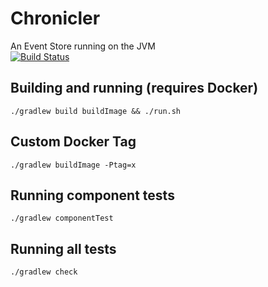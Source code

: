# Chronicler
An Event Store running on the JVM  
[![Build Status](https://travis-ci.org/RichoDemus/chronicler.svg?branch=master)](https://travis-ci.org/RichoDemus/chronicler)

## Building and running (requires Docker)
`./gradlew build buildImage && ./run.sh`

## Custom Docker Tag
`./gradlew buildImage -Ptag=x`

## Running component tests
`./gradlew componentTest`

## Running all tests
`./gradlew check`
